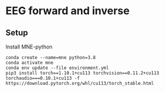 # EEG forward and inverse
## Setup
Install MNE-python
```
conda create --name=mne python=3.8
conda activate mne
conda env update --file environment.yml
pip3 install torch==1.10.1+cu113 torchvision==0.11.2+cu113 torchaudio===0.10.1+cu113 -f https://download.pytorch.org/whl/cu113/torch_stable.html
```